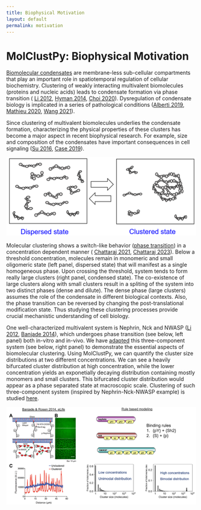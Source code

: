 ```yaml
---
title: Biophysical Motivation
layout: default
permalink: motivation
---
```


# MolClustPy: Biophysical Motivation


[Biomolecular condensates](https://www.ncbi.nlm.nih.gov/pmc/articles/PMC7434221/) are membrane-less sub-cellular compartments that play an important role in spatiotemporal regulation of cellular biochemistry. Clustering of weakly interacting multivalent biomolecules (proteins and nucleic acids) leads to condensate formation via phase transition ( [Li 2012](https://www.ncbi.nlm.nih.gov/pmc/articles/PMC3343696/), [Hyman 2014](https://www.annualreviews.org/doi/full/10.1146/annurev-cellbio-100913-013325), [Choi 2020](https://www.annualreviews.org/doi/full/10.1146/annurev-biophys-121219-081629)). Dysregulation of condensate biology is implicated in a series of pathological conditions ([Alberti 2019](https://www.annualreviews.org/doi/10.1146/annurev-genet-112618-043527?url_ver=Z39.88-2003&rfr_id=ori%3Arid%3Acrossref.org&rfr_dat=cr_pub++0pubmed), [Mathieu 2020](https://pubmed.ncbi.nlm.nih.gov/33004511/), [Wang 2021](https://www.nature.com/articles/s41392-021-00678-1)).

Since clustering of multivalent biomolecules underlies the condensate formation, characterizing the physical properties of these clusters has become a major aspect in recent biophysical research. For example, size and composition of the condensates have important consequences in cell signaling ([Su 2016](https://pubmed.ncbi.nlm.nih.gov/27056844/), [Case 2019](https://pubmed.ncbi.nlm.nih.gov/30846599/)). 


<img src="../images/updated_motivation_fig01.png">


Molecular clustering shows a switch-like behavior ([phase transition](https://www.ncbi.nlm.nih.gov/pmc/articles/PMC3343696/)) in a concentration dependent manner ( [Chattaraj 2021](https://elifesciences.org/articles/67176), [Chattaraj 2023](https://www.biorxiv.org/content/10.1101/2022.10.04.510809v1)). Below a threshold concentration, molecules remain in monomeric and small oligomeric state (left panel, dispersed state) that will manifest as a single homogeneous phase. Upon crossing the threshold, system tends to form really large clusters (right panel, condensed state). The co-existence of large clusters along with small clusters result in a spliting of the system into two distinct phases (dense and dilute). The dense phase (large clusters) assumes the role of the condensate in different biological contexts. Also, the phase transition can be reversed by changing the post-translational modification state. Thus studying these clustering processes provide crucial mechanistic understanding of cell biology.


One well-characterized multivalent system is Nephrin, Nck and NWASP ([Li 2012](https://www.ncbi.nlm.nih.gov/pmc/articles/PMC3343696/), [Banjade 2014](https://elifesciences.org/articles/04123)), which undergoes phase transition (see below, left panel) both in-vitro and in-vivo. 
We have [adapted](/../index.md) this three-component system (see below, right panel) to demonstrate the essential aspects of biomolecular clustering. Using MolClustPy, we can quantify the cluster size distributions at two different concentrations. We can see a heavily bifurcated cluster distribution at high concentration, while the lower concentration yields an exponetially decaying distribution containing mostly monomers and small clusters. This bifurcated cluster distribution would appear as a phase separated state at macroscopic scale. Clustering of such three-component system (inspired by Nephrin-Nck-NWASP example) is studied [here](https://elifesciences.org/articles/67176). 



<img src="../images/updated_motivation_fig02.png">



